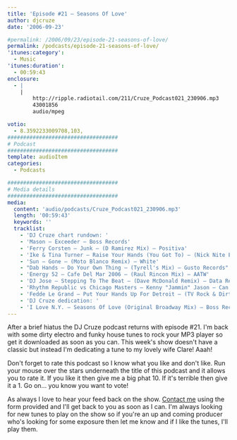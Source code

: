 ```yaml
---
title: 'Episode #21 – Seasons Of Love'
author: djcruze
date: '2006-09-23'

#permalink: /2006/09/23/episode-21-seasons-of-love/
permalink: /podcasts/episode-21-seasons-of-love/
'itunes:category':
  - Music
'itunes:duration':
  - 00:59:43
enclosure:
  - |
    |
        http://ripple.radiotail.com/211/Cruze_Podcast021_230906.mp3
        43001856
        audio/mpeg

votio:
  - 8.3592233009708,103,
###################################
# Podcast
###################################
template: audioItem
categories:
  - Podcasts

###################################
# Media details
###################################
media:
  content: 'audio/podcasts/Cruze_Podcast021_230906.mp3'
  length: '00:59:43'
  keywords: ''
  tracklist:
    - 'DJ Cruze chart rundown: '
    - 'Mason – Exceeder – Boss Records'
    - 'Ferry Corsten – Junk – (D Ramirez Mix) – Positiva'
    - 'Ike & Tina Turner – Raise Your Hands (You Got To) – (Nick Nite Extended Mix) – Gusto Records'
    - 'Sun – Gone – (Moto Blanco Remix) – White'
    - "Dab Hands – Do Your Own Thing – (Tyrell's Mix) – Gusto Records"
    - 'Energy 52 – Cafe Del Mar 2006 – (Raul Rincon Mix) – AATW'
    - 'DJ Jose – Stepping To The Beat – (Dave McDonald Remix) – Data Records'
    - 'Rhythm Republic vs Chicago Masters – Kenny "Jammin" Jason – Can You Dance? – (Soul Avengerz Club Mix) – Simply Recordings'
    - 'Fedde Le Grand – Put Your Hands Up For Detroit – (TV Rock & Dirty South Melbourne Militia Remix) – CR2 Records'
    - 'DJ Cruze dedication: '
    - 'I Love N.Y. – Seasons Of Love (Original Broadway Mix) – Boss Records'
---
```


After a brief hiatus the DJ Cruze podcast returns with episode #21. I'm back with some dirty electro and funky house tunes to rock your MP3 player so get it downloaded as soon as you can. This week's show doesn't have a classic but instead I'm dedicating a tune to my lovely wife Clare! Aaah!

Don't forget to rate this podcast so I know what you like and don't like. Run your mouse over the stars underneath the title of this podcast and it allows you to rate it. If you like it then give me a big phat 10. If it's terrible then give it a 1. Go on... you know you want to vote!

As always I love to hear your feed back on the show. [Contact me][1] using the form provided and I'll get back to you as soon as I can. I'm always looking for new tunes to play on the show so if you're an up and coming producer who's looking for some exposure then let me know and if I like the tunes, I'll play them.

[1]: http://www.djcruze.co.uk/cms/contact/
